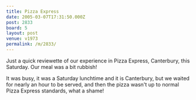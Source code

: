 ```yaml
---
title: Pizza Express
date: 2005-03-07T17:31:50.000Z
post: 2833
board: 5
layout: post
venue: v1973
permalink: /m/2833/
---
```

Just a quick reviewette of our experience in Pizza Express, Canterbury, this Saturday. Our meal was a bit rubbish!

It was busy, it was a Saturday lunchtime and it is Canterbury, but we waited for nearly an hour to be served, and then the pizza wasn't up to normal Pizza Express standards, what a shame!
